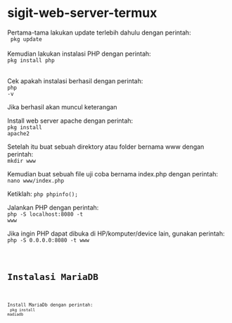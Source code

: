 # sigit-web-server-termux

Pertama-tama lakukan update terlebih dahulu dengan perintah:<br>
<code>
  pkg update
  </code><br>&nbsp;<br>
Kemudian lakukan instalasi PHP dengan perintah: <br>
<code>pkg install php</code><br>&nbsp;<br>

Cek apakah instalasi berhasil dengan perintah: <br>
<code>php -v</code>

Jika berhasil akan muncul keterangan

Install web server apache dengan perintah: <br>
<code>pkg install apache2</code>

Setelah itu buat sebuah direktory atau folder bernama www dengan perintah:<br>
<code>mkdir www</code>

Kemudian buat sebuah file uji coba bernama index.php dengan perintah:<br>
<code>nano www/index.php</code>

Ketiklah:
<code>php phpinfo(); </code>

Jalankan PHP dengan perintah:<br>
<code>php -S localhost:8080 -t www</code>

Jika ingin PHP dapat dibuka di HP/komputer/device lain, gunakan perintah:<br>
<code>php -S 0.0.0.0:8080 -t www<code>

  <h1>Instalasi MariaDB</h1>
  
 Install MariaDb dengan perintah: <br>
  <code>pkg install madiadb</code>
  
  
